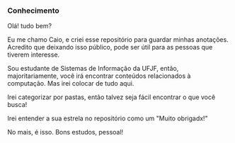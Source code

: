 ### Conhecimento

Olá! tudo bem?

Eu me chamo Caio, e criei esse repositório para guardar minhas anotações.
Acredito que deixando isso público, pode ser útil para as pessoas que tiverem interesse.

Sou estudante de Sistemas de Informação da UFJF, então, majoritariamente, você irá encontrar conteúdos relacionados à computação. Mas irei colocar de tudo aqui.

Irei categorizar por pastas, então talvez seja fácil encontrar o que você busca!

Irei entender a sua estrela no repositório como um "Muito obrigadx!"

No mais, é isso. Bons estudos, pessoal!